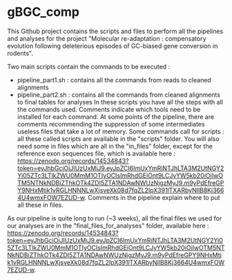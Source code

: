 # gBGC_comp

This Github project contains the scripts and files to perform all the pipelines and analyses for the project "Molecular re-adaptation : compensatory evolution following deleterious episodes of GC-biased gene conversion in rodents". 

Two main scripts contain the commands to be executed :
- pipeline_part1.sh : contains all the commands from reads to cleaned alignments
- pipeline_part2.sh : contains all the commands from cleaned alignments to final tables for analyses
In these scripts you have all the steps with all the commands used. Comments indicate which tools need to be installed for each command. At some points of the pipeline, there are comments recommending the suppression of some intermediates useless files that take a lot of memory. Some commands call for scripts : all these called scripts are available in the "scripts" folder. 
You will also need some in files which are all in the "in_files" folder, except for the reference exon sequences file, which is available here : https://zenodo.org/records/14534843?token=eyJhbGciOiJIUzUxMiJ9.eyJpZCI6ImUxYmRiNTJhLTA3M2UtNGY2Yi05ZTc3LTlkZWU0MmM1OTIyOCIsImRhdGEiOnt9LCJyYW5kb20iOiIwOTM5NTNkNDBiZThkOTk4ZDI5ZTA1NDAwNWUzNjgzMyJ9.m9yPdEfreGPY9NHxMtik1vRGLHNNNLwXjsveXk08d7fqZL2IpX391lTXARbyNllB8Kj3664U4wmxFOW7EZUD-w. Comments in the pipeline explain where to put all these in files.

As our pipeline is quite long to run (~3 weeks), all the final files we used for our analyses are in the "final_files_for_analyses" folder, available here : https://zenodo.org/records/14534843?token=eyJhbGciOiJIUzUxMiJ9.eyJpZCI6ImUxYmRiNTJhLTA3M2UtNGY2Yi05ZTc3LTlkZWU0MmM1OTIyOCIsImRhdGEiOnt9LCJyYW5kb20iOiIwOTM5NTNkNDBiZThkOTk4ZDI5ZTA1NDAwNWUzNjgzMyJ9.m9yPdEfreGPY9NHxMtik1vRGLHNNNLwXjsveXk08d7fqZL2IpX391lTXARbyNllB8Kj3664U4wmxFOW7EZUD-w.


